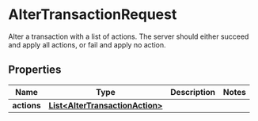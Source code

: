 

# AlterTransactionRequest

Alter a transaction with a list of actions. The server should either succeed and apply all actions, or fail and apply no action. 

## Properties

| Name | Type | Description | Notes |
|------------ | ------------- | ------------- | -------------|
|**actions** | [**List&lt;AlterTransactionAction&gt;**](AlterTransactionAction.md) |  |  |



